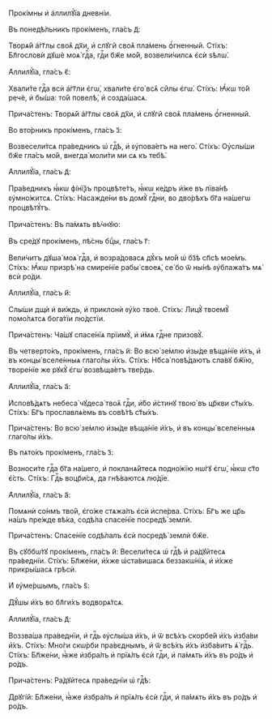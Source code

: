 Прокі́мны и҆ а҆ллилꙋ́їа дневні́и.

Въ понедѣ́льникъ прокі́менъ, гла́съ д҃:

Творѧ́й а҆́гг҃лы своѧ̑ дх҃и, и҆ слꙋги̑ своѧ̑ пла́мень ѻ҆́гненный. Сті́хъ:
Бл҃гословѝ дꙋшѐ моѧ̀ гдⷭ҇а, гдⷭ҇и бж҃е мо́й, возвели́чилсѧ є҆сѝ ѕѣлѡ̀.

А҆ллилꙋ́їа, гла́съ є҃:

Хвали́те гдⷭ҇а всѝ а҆́гг҃ли є҆гѡ̀, хвали́те є҆го̀ всѧ̑ си̑лы є҆гѡ̀. Сті́хъ:
Ꙗ҆́кѡ то́й речѐ, и҆ бы́ша: то́й повелѣ̀, и҆ созда́шасѧ.

Прича́стенъ: Творѧ́й а҆́гг҃лы своѧ̑ дх҃и, и҆ слꙋги̑ своѧ̑ пла́мень ѻ҆́гненный.

Во вто́рникъ прокі́менъ, гла́съ з҃:

Возвесели́тсѧ пра́ведникъ ѡ҆ гдⷭ҇ѣ, и҆ ᲂу҆пова́етъ на него̀. Сті́хъ: Оу҆слы́ши
бж҃е гла́съ мо́й, внегда̀ моли́ти ми сѧ къ тебѣ̀.

А҆ллилꙋ́їа, гла́съ д҃:

Пра́ведникъ ꙗ҆́кѡ фі́нїѯъ процвѣте́тъ, ꙗ҆́кѡ ке́дръ и҆́же въ лїва́нѣ
ᲂу҆мно́житсѧ. Сті́хъ: Насажде́ни въ домꙋ̀ гдⷭ҇ни, во дво́рѣхъ бг҃а на́шегѡ
процвѣтꙋ́тъ.

Прича́стенъ: Въ па́мѧть вѣ́чнꙋю:

Въ сре́дꙋ прокі́менъ, пѣ́снь бцⷣы, гла́съ г҃:

Вели́читъ дꙋша̀ моѧ̀ гдⷭ҇а, и҆ возра́довасѧ дꙋ́хъ мо́й ѡ҆ бз҃ѣ сп҃сѣ мое́мъ.
Сті́хъ: Ꙗ҆́кѡ призрѣ̀ на смире́нїе рабы̀ своеѧ̀, се́ бо ѿ ны́нѣ ᲂу҆блажа́тъ мѧ̀
всѝ ро́ди.

А҆ллилꙋ́їа, гла́съ и҃:

Слы́ши дщѝ и҆ ви́ждь, и҆ приклонѝ ᲂу҆́хо твоѐ. Сті́хъ: Лицꙋ̀ твоемꙋ̀ помо́лѧтсѧ
бога́тїи лю́дстїи.

Прича́стенъ: Ча́шꙋ спасе́нїѧ прїимꙋ̀, и҆ и҆́мѧ гдⷭ҇не призовꙋ̀.

Въ четверто́къ, прокі́менъ, гла́съ и҃: Во всю̀ зе́млю и҆зы́де вѣща́нїе и҆́хъ,
и҆ въ концы̀ вселе́нныѧ глаго́лы и҆́хъ. Сті́хъ: Нб҃са̀ повѣ́даютъ сла́вꙋ бж҃їю,
творе́нїе же рꙋкꙋ̀ є҆гѡ̀ возвѣща́етъ тве́рдь.

А҆ллилꙋ́їа, гла́съ а҃:

И҆сповѣ́дѧтъ небеса̀ чꙋдеса̀ твоѧ̑ гдⷭ҇и, и҆́бо и҆́стинꙋ твою̀ въ цр҃кви
ст҃ы́хъ. Сті́хъ: Бг҃ъ прославлѧ́емь въ совѣ́тѣ ст҃ы́хъ.

Прича́стенъ: Во всю̀ зе́млю и҆зы́де вѣща́нїе и҆́хъ, и҆ въ концы̀ вселе́нныѧ
глаго́лы и҆́хъ.

Въ пѧто́къ прокі́менъ, гла́съ з҃:

Возноси́те гдⷭ҇а бг҃а на́шего, и҆ покланѧ́йтесѧ подно́жїю нѡ́гꙋ є҆гѡ̀, ꙗ҆́кѡ
ст҃о є҆́сть. Сті́хъ: Гдⷭ҇ь воцр҃и́сѧ, да гнѣ́ваютсѧ лю́дїе.

А҆ллилꙋ́їа, гла́съ а҃:

Помѧнѝ со́нмъ тво́й, є҆го́же стѧжа́лъ є҆сѝ и҆спе́рва. Сті́хъ: Бг҃ъ же цр҃ь
на́шъ пре́жде вѣ́ка, содѣ́ла спасе́нїе посредѣ̀ землѝ.

Прича́стенъ: Спасе́нїе содѣ́лалъ є҆сѝ посредѣ̀ землѝ бж҃е.

Въ сꙋббѡ́тꙋ прокі́менъ, гла́съ и҃: Весели́тесѧ ѡ҆ гдⷭ҇ѣ и҆ ра́дꙋйтесѧ
пра́веднїи. Сті́хъ: Бл҃же́ни, и҆́хже ѡ҆ста́вишасѧ беззакѡ́нїѧ, и҆ и҆́хже
прикры́шасѧ грѣсѝ.

И҆ ᲂу҆ме́ршымъ, гла́съ ѕ҃:

Дꙋ́шы и҆́хъ во бл҃ги́хъ водворѧ́тсѧ.

А҆ллилꙋ́їа, гла́съ д҃:

Воззва́ша пра́веднїи, и҆ гдⷭ҇ь ᲂу҆слы́ша и҆̀хъ, и҆ ѿ всѣ́хъ скорбе́й и҆́хъ
и҆зба́ви и҆̀хъ. Сті́хъ: Мно́ги скѡ́рби пра́вєднымъ, и҆ ѿ всѣ́хъ и҆́хъ и҆зба́витъ
ѧ҆̀ гдⷭ҇ь. Сті́хъ: Бл҃же́ни, ꙗ҆̀же и҆збра́лъ и҆ прїѧ́лъ є҆сѝ гдⷭ҇и, и҆ па́мѧть
и҆́хъ въ ро́дъ и҆ ро́дъ.

Прича́стенъ: Ра́дꙋйтесѧ пра́веднїи ѡ҆ гдⷭ҇ѣ:

Дрꙋгі́й: Бл҃же́ни, ꙗ҆̀же и҆збра́лъ и҆ прїѧ́лъ є҆сѝ гдⷭ҇и, и҆ па́мѧть и҆́хъ въ
ро́дъ и҆ ро́дъ.

